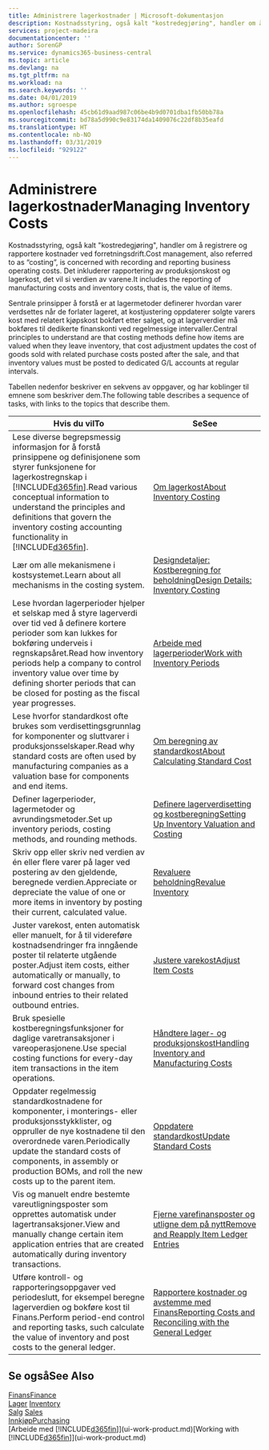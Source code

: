 ```yaml
---
title: Administrere lagerkostnader | Microsoft-dokumentasjon
description: Kostnadsstyring, også kalt "kostredegjøring", handler om å registrere og rapportere kostnader ved forretningsdrift. Det inkluderer rapportering av produksjonskost og lagerkost, det vil si verdien av varene.
services: project-madeira
documentationcenter: ''
author: SorenGP
ms.service: dynamics365-business-central
ms.topic: article
ms.devlang: na
ms.tgt_pltfrm: na
ms.workload: na
ms.search.keywords: ''
ms.date: 04/01/2019
ms.author: sgroespe
ms.openlocfilehash: 45cb61d9aad987c06be4b9d0701dba1fb50bb78a
ms.sourcegitcommit: bd78a5d990c9e83174da1409076c22df8b35eafd
ms.translationtype: HT
ms.contentlocale: nb-NO
ms.lasthandoff: 03/31/2019
ms.locfileid: "929122"
---
```

# <a name="managing-inventory-costs"></a><span data-ttu-id="0ebf2-104">Administrere lagerkostnader</span><span class="sxs-lookup"><span data-stu-id="0ebf2-104">Managing Inventory Costs</span></span>
<span data-ttu-id="0ebf2-105">Kostnadsstyring, også kalt "kostredegjøring", handler om å registrere og rapportere kostnader ved forretningsdrift.</span><span class="sxs-lookup"><span data-stu-id="0ebf2-105">Cost management, also referred to as “costing”, is concerned with recording and reporting business operating costs.</span></span> <span data-ttu-id="0ebf2-106">Det inkluderer rapportering av produksjonskost og lagerkost, det vil si verdien av varene.</span><span class="sxs-lookup"><span data-stu-id="0ebf2-106">It includes the reporting of manufacturing costs and inventory costs, that is, the value of items.</span></span>   

<span data-ttu-id="0ebf2-107">Sentrale prinsipper å forstå er at lagermetoder definerer hvordan varer verdsettes når de forlater lageret, at kostjustering oppdaterer solgte varers kost med relatert kjøpskost bokført etter salget, og at lagerverdier må bokføres til dedikerte finanskonti ved regelmessige intervaller.</span><span class="sxs-lookup"><span data-stu-id="0ebf2-107">Central principles to understand are that costing methods define how items are valued when they leave inventory, that cost adjustment updates the cost of goods sold with related purchase costs posted after the sale, and that inventory values must be posted to dedicated G/L accounts at regular intervals.</span></span>

<span data-ttu-id="0ebf2-108">Tabellen nedenfor beskriver en sekvens av oppgaver, og har koblinger til emnene som beskriver dem.</span><span class="sxs-lookup"><span data-stu-id="0ebf2-108">The following table describes a sequence of tasks, with links to the topics that describe them.</span></span>

|<span data-ttu-id="0ebf2-109">**Hvis du vil**</span><span class="sxs-lookup"><span data-stu-id="0ebf2-109">**To**</span></span>|<span data-ttu-id="0ebf2-110">**Se**</span><span class="sxs-lookup"><span data-stu-id="0ebf2-110">**See**</span></span>|  
|------------|-------------|  
|<span data-ttu-id="0ebf2-111">Lese diverse begrepsmessig informasjon for å forstå prinsippene og definisjonene som styrer funksjonene for lagerkostregnskap i [!INCLUDE[d365fin](includes/d365fin_md.md)].</span><span class="sxs-lookup"><span data-stu-id="0ebf2-111">Read various conceptual information to understand the principles and definitions that govern the inventory costing accounting functionality in [!INCLUDE[d365fin](includes/d365fin_md.md)].</span></span>|[<span data-ttu-id="0ebf2-112">Om lagerkost</span><span class="sxs-lookup"><span data-stu-id="0ebf2-112">About Inventory Costing</span></span>](finance-learn-about-costing.md)|  
|<span data-ttu-id="0ebf2-113">Lær om alle mekanismene i kostsystemet.</span><span class="sxs-lookup"><span data-stu-id="0ebf2-113">Learn about all mechanisms in the costing system.</span></span>|[<span data-ttu-id="0ebf2-114">Designdetaljer: Kostberegning for beholdning</span><span class="sxs-lookup"><span data-stu-id="0ebf2-114">Design Details: Inventory Costing</span></span>](design-details-inventory-costing.md)|
|<span data-ttu-id="0ebf2-115">Lese hvordan lagerperioder hjelper et selskap med å styre lagerverdi over tid ved å definere kortere perioder som kan lukkes for bokføring underveis i regnskapsåret.</span><span class="sxs-lookup"><span data-stu-id="0ebf2-115">Read how inventory periods help a company to control inventory value over time by defining shorter periods that can be closed for posting as the fiscal year progresses.</span></span>|[<span data-ttu-id="0ebf2-116">Arbeide med lagerperioder</span><span class="sxs-lookup"><span data-stu-id="0ebf2-116">Work with Inventory Periods</span></span>](finance-how-to-work-with-inventory-periods.md)|
|<span data-ttu-id="0ebf2-117">Lese hvorfor standardkost ofte brukes som verdisettingsgrunnlag for komponenter og sluttvarer i produksjonsselskaper.</span><span class="sxs-lookup"><span data-stu-id="0ebf2-117">Read why standard costs are often used by manufacturing companies as a valuation base for components and end items.</span></span>|[<span data-ttu-id="0ebf2-118">Om beregning av standardkost</span><span class="sxs-lookup"><span data-stu-id="0ebf2-118">About Calculating Standard Cost</span></span>](finance-about-calculating-standard-cost.md)|
|<span data-ttu-id="0ebf2-119">Definer lagerperioder, lagermetoder og avrundingsmetoder.</span><span class="sxs-lookup"><span data-stu-id="0ebf2-119">Set up inventory periods, costing methods, and rounding methods.</span></span>|[<span data-ttu-id="0ebf2-120">Definere lagerverdisetting og kostberegning</span><span class="sxs-lookup"><span data-stu-id="0ebf2-120">Setting Up Inventory Valuation and Costing</span></span>](finance-set-up-inventory-valuation-and-costing.md)|
|<span data-ttu-id="0ebf2-121">Skriv opp eller skriv ned verdien av én eller flere varer på lager ved postering av den gjeldende, beregnede verdien.</span><span class="sxs-lookup"><span data-stu-id="0ebf2-121">Appreciate or depreciate the value of one or more items in inventory by posting their current, calculated value.</span></span>|[<span data-ttu-id="0ebf2-122">Revaluere beholdning</span><span class="sxs-lookup"><span data-stu-id="0ebf2-122">Revalue Inventory</span></span>](inventory-how-revalue-inventory.md)|
|<span data-ttu-id="0ebf2-123">Juster varekost, enten automatisk eller manuelt, for å til videreføre kostnadsendringer fra inngående poster til relaterte utgående poster.</span><span class="sxs-lookup"><span data-stu-id="0ebf2-123">Adjust item costs, either automatically or manually, to forward cost changes from inbound entries to their related outbound entries.</span></span>|[<span data-ttu-id="0ebf2-124">Justere varekost</span><span class="sxs-lookup"><span data-stu-id="0ebf2-124">Adjust Item Costs</span></span>](inventory-how-adjust-item-costs.md)|
|<span data-ttu-id="0ebf2-125">Bruk spesielle kostberegningsfunksjoner for daglige varetransaksjoner i vareoperasjonene.</span><span class="sxs-lookup"><span data-stu-id="0ebf2-125">Use special costing functions for every-day item transactions in the item operations.</span></span>|[<span data-ttu-id="0ebf2-126">Håndtere lager- og produksjonskost</span><span class="sxs-lookup"><span data-stu-id="0ebf2-126">Handling Inventory and Manufacturing Costs</span></span>](finance-handle-inventory-and-manufacturing-costs.md)|  
|<span data-ttu-id="0ebf2-127">Oppdater regelmessig standardkostnadene for komponenter, i monterings- eller produksjonsstykklister, og oppruller de nye kostnadene til den overordnede varen.</span><span class="sxs-lookup"><span data-stu-id="0ebf2-127">Periodically update the standard costs of components, in assembly or production BOMs, and roll the new costs up to the parent item.</span></span>|[<span data-ttu-id="0ebf2-128">Oppdatere standardkost</span><span class="sxs-lookup"><span data-stu-id="0ebf2-128">Update Standard Costs</span></span>](finance-how-to-update-standard-costs.md)|
|<span data-ttu-id="0ebf2-129">Vis og manuelt endre bestemte vareutligningsposter som opprettes automatisk under lagertransaksjoner.</span><span class="sxs-lookup"><span data-stu-id="0ebf2-129">View and manually change certain item application entries that are created automatically during inventory transactions.</span></span>|[<span data-ttu-id="0ebf2-130">Fjerne varefinansposter og utligne dem på nytt</span><span class="sxs-lookup"><span data-stu-id="0ebf2-130">Remove and Reapply Item Ledger Entries</span></span>](finance-how-to-remove-and-reapply-item-entries.md)|
|<span data-ttu-id="0ebf2-131">Utføre kontroll- og rapporteringsoppgaver ved periodeslutt, for eksempel beregne lagerverdien og bokføre kost til Finans.</span><span class="sxs-lookup"><span data-stu-id="0ebf2-131">Perform period-end control and reporting tasks, such calculate the value of inventory and post costs to the general ledger.</span></span>|[<span data-ttu-id="0ebf2-132">Rapportere kostnader og avstemme med Finans</span><span class="sxs-lookup"><span data-stu-id="0ebf2-132">Reporting Costs and Reconciling with the General Ledger</span></span>](finance-report-costs-and-reconcile-with-the-general-ledger.md)|

## <a name="see-also"></a><span data-ttu-id="0ebf2-133">Se også</span><span class="sxs-lookup"><span data-stu-id="0ebf2-133">See Also</span></span>  
 [<span data-ttu-id="0ebf2-134">Finans</span><span class="sxs-lookup"><span data-stu-id="0ebf2-134">Finance</span></span>](finance.md)  
 <span data-ttu-id="0ebf2-135">[Lager](inventory-manage-inventory.md) </span><span class="sxs-lookup"><span data-stu-id="0ebf2-135">[Inventory](inventory-manage-inventory.md) </span></span>  
 <span data-ttu-id="0ebf2-136">[Salg](sales-manage-sales.md) </span><span class="sxs-lookup"><span data-stu-id="0ebf2-136">[Sales](sales-manage-sales.md) </span></span>  
 [<span data-ttu-id="0ebf2-137">Innkjøp</span><span class="sxs-lookup"><span data-stu-id="0ebf2-137">Purchasing</span></span>](purchasing-manage-purchasing.md)  
 <span data-ttu-id="0ebf2-138">[Arbeide med [!INCLUDE[d365fin](includes/d365fin_md.md)]](ui-work-product.md)</span><span class="sxs-lookup"><span data-stu-id="0ebf2-138">[Working with [!INCLUDE[d365fin](includes/d365fin_md.md)]](ui-work-product.md)</span></span>
